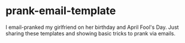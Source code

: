 # prank-email-template
I email-pranked my girlfriend on her birthday and April Fool's Day. Just sharing these templates and showing basic tricks to prank via emails.
